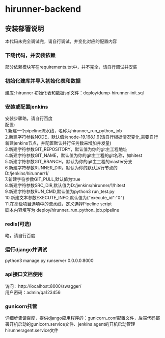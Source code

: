 # hirunner-backend

## 安装部署说明  
本代码未完全调试完，请自行调试，并变化对应的配置内容
### 下载代码，并安装依赖
部分依赖模块写在requirements.txt中，并不完全，请自行调试并安装

### 初始化建库并导入初始化表和数据
建库: hirunner
初始化表和数据sql文件：deploy/dump-hirunner-init.sql


### 安装或配置jenkins  
安装步骤略，请自行百度  
配置:  
1.新建一个pipeline流水线，名称为hirunner_run_python_job  
2.新建字符参数NODE，默认值为node-19.168.1.9(请自行根据情况变化,需要自行新建jenkins节点，并配置默认并行任务数来增加并发量)  
3.新建字符参数GIT_REPOSITORY，默认值为你的git主工程地址  
4.新建字符参数GIT_NAME，默认值为你的git主工程的git名称，如hitest  
5.新建字符参数GIT_BRANCH，默认为你的git主工程的master分支  
6.新建字符参数RUNNER_DIR，默认为你的默认运行节点的D:/jenkins/hirunner/1/  
7.新建字符参数GIT_PULL,默认值为true  
8.新建字符参数SRC_DIR,默认值为D:/jenkins/hirunner/1/hitest  
9.新建字符参数RUN_CMD,默认值为python3 run_test.py  
10.新建文本参数EXECUTE_INFO,默认值为{"execute_id":"0"}  
11.在高级项目选项中的流水线，定义选择Pipeline script  
   脚本内容填写为  deploy/hirunner_run_python_job.pipeline


### redis(可选)
略，请自行百度  

### 运行django并调试
python3 manage.py runserver 0.0.0.0:8000

### api接口文档使用
访问：http://localhost:8000/swagger/  
用户密码：admin/qa123456

### gunicorn托管  
详细步骤请百度，提供django应用程序的：gunicorn_conf配置文件，后端代码部署开机启动的gunicorn.service文件、jenkins agent的开机启动管理hirunneragent.service文件
